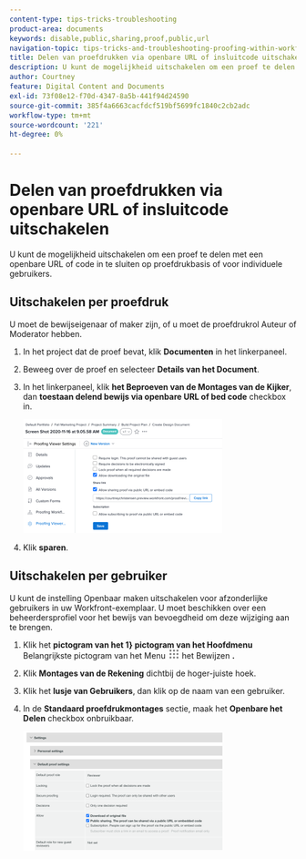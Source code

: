 ```yaml
---
content-type: tips-tricks-troubleshooting
product-area: documents
keywords: disable,public,sharing,proof,public,url
navigation-topic: tips-tricks-and-troubleshooting-proofing-within-workfront
title: Delen van proefdrukken via openbare URL of insluitcode uitschakelen
description: U kunt de mogelijkheid uitschakelen om een proef te delen met een openbare URL of code in te sluiten op proefdrukbasis of voor individuele gebruikers.
author: Courtney
feature: Digital Content and Documents
exl-id: 73f08e12-f70d-4347-8a5b-441f94d24590
source-git-commit: 385f4a6663cacfdcf519bf5699fc1840c2cb2adc
workflow-type: tm+mt
source-wordcount: '221'
ht-degree: 0%

---
```


# Delen van proefdrukken via openbare URL of insluitcode uitschakelen

U kunt de mogelijkheid uitschakelen om een proef te delen met een openbare URL of code in te sluiten op proefdrukbasis of voor individuele gebruikers.

## Uitschakelen per proefdruk

U moet de bewijseigenaar of maker zijn, of u moet de proefdrukrol Auteur of Moderator hebben.

1. In het project dat de proef bevat, klik **Documenten** in het linkerpaneel.
1. Beweeg over de proef en selecteer **Details van het Document**.
1. In het linkerpaneel, klik **het Beproeven van de Montages van de Kijker**, dan **toestaan delend bewijs via openbare URL of bed code** checkbox in.

   ![&#x200B; het Proofing de montages van de kijker &#x200B;](assets/proofing-viewer-settings-350x200.png)

1. Klik **sparen**.

## Uitschakelen per gebruiker

U kunt de instelling Openbaar maken uitschakelen voor afzonderlijke gebruikers in uw Workfront-exemplaar. U moet beschikken over een beheerdersprofiel voor het bewijs van bevoegdheid om deze wijziging aan te brengen.

1. Klik het **pictogram van het 1&rbrace; pictogram van het Hoofdmenu** Belangrijkste pictogram van het Menu ![&#x200B; in de hoger-juiste hoek van Adobe Workfront, dan klik &#x200B;](assets/main-menu-icon.png) het Bewijzen **.**
1. Klik **Montages van de Rekening** dichtbij de hoger-juiste hoek.
1. Klik het **lusje van Gebruikers**, dan klik op de naam van een gebruiker.
1. In de **Standaard proefdrukmontages** sectie, maak het **Openbare het Delen** checkbox onbruikbaar.

   ![&#x200B; Openbaar delend &#x200B;](assets/default-proof-settings--public-sharing-350x210.png)
